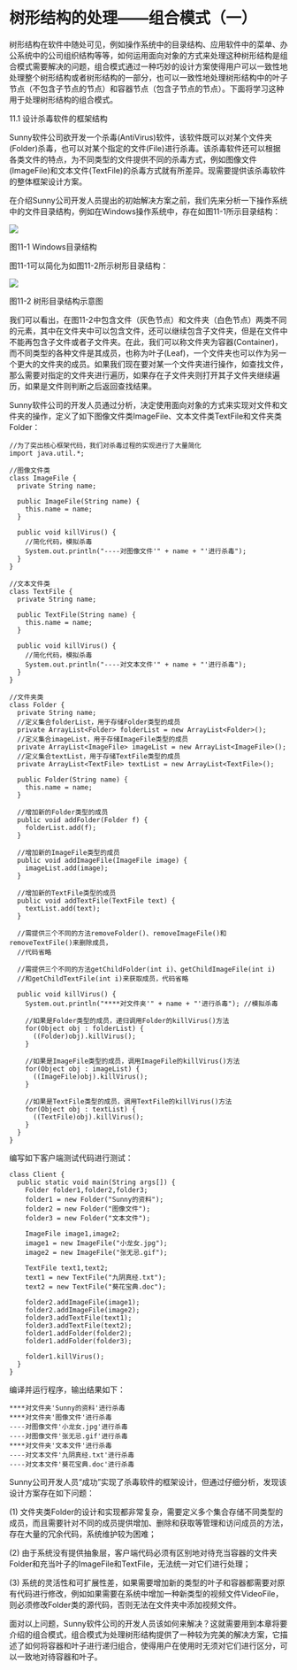 # 树形结构的处理——组合模式（一）


树形结构在软件中随处可见，例如操作系统中的目录结构、应用软件中的菜单、办公系统中的公司组织结构等等，如何运用面向对象的方式来处理这种树形结构是组合模式需要解决的问题，组合模式通过一种巧妙的设计方案使得用户可以一致性地处理整个树形结构或者树形结构的一部分，也可以一致性地处理树形结构中的叶子节点（不包含子节点的节点）和容器节点（包含子节点的节点）。下面将学习这种用于处理树形结构的组合模式。

11.1 设计杀毒软件的框架结构

Sunny软件公司欲开发一个杀毒(AntiVirus)软件，该软件既可以对某个文件夹(Folder)杀毒，也可以对某个指定的文件(File)进行杀毒。该杀毒软件还可以根据各类文件的特点，为不同类型的文件提供不同的杀毒方式，例如图像文件(ImageFile)和文本文件(TextFile)的杀毒方式就有所差异。现需要提供该杀毒软件的整体框架设计方案。

在介绍Sunny公司开发人员提出的初始解决方案之前，我们先来分析一下操作系统中的文件目录结构，例如在Windows操作系统中，存在如图11-1所示目录结构：

![](http://img.my.csdn.net/uploads/201209/07/1347029262_9910.jpg)

图11-1 Windows目录结构

图11-1可以简化为如图11-2所示树形目录结构：

![](http://img.my.csdn.net/uploads/201209/07/1347032636_4355.jpg)

图11-2 树形目录结构示意图

我们可以看出，在图11-2中包含文件（灰色节点）和文件夹（白色节点）两类不同的元素，其中在文件夹中可以包含文件，还可以继续包含子文件夹，但是在文件中不能再包含子文件或者子文件夹。在此，我们可以称文件夹为容器(Container)，而不同类型的各种文件是其成员，也称为叶子(Leaf)，一个文件夹也可以作为另一个更大的文件夹的成员。如果我们现在要对某一个文件夹进行操作，如查找文件，那么需要对指定的文件夹进行遍历，如果存在子文件夹则打开其子文件夹继续遍历，如果是文件则判断之后返回查找结果。

Sunny软件公司的开发人员通过分析，决定使用面向对象的方式来实现对文件和文件夹的操作，定义了如下图像文件类ImageFile、文本文件类TextFile和文件夹类Folder：

```
//为了突出核心框架代码，我们对杀毒过程的实现进行了大量简化 
import java.util.*; 

//图像文件类 
class ImageFile { 
  private String name; 

  public ImageFile(String name) { 
    this.name = name; 
  } 

  public void killVirus() { 
    //简化代码，模拟杀毒 
    System.out.println("----对图像文件'" + name + "'进行杀毒"); 
  } 
} 

//文本文件类 
class TextFile { 
  private String name; 

  public TextFile(String name) { 
    this.name = name; 
  } 

  public void killVirus() { 
    //简化代码，模拟杀毒 
    System.out.println("----对文本文件'" + name + "'进行杀毒"); 
  } 
} 

//文件夹类 
class Folder { 
  private String name; 
  //定义集合folderList，用于存储Folder类型的成员 
  private ArrayList<Folder> folderList = new ArrayList<Folder>(); 
  //定义集合imageList，用于存储ImageFile类型的成员 
  private ArrayList<ImageFile> imageList = new ArrayList<ImageFile>(); 
  //定义集合textList，用于存储TextFile类型的成员 
  private ArrayList<TextFile> textList = new ArrayList<TextFile>(); 

  public Folder(String name) { 
    this.name = name; 
  } 

  //增加新的Folder类型的成员 
  public void addFolder(Folder f) { 
    folderList.add(f); 
  } 

  //增加新的ImageFile类型的成员 
  public void addImageFile(ImageFile image) { 
    imageList.add(image); 
  } 

  //增加新的TextFile类型的成员 
  public void addTextFile(TextFile text) { 
    textList.add(text); 
  } 

  //需提供三个不同的方法removeFolder()、removeImageFile()和removeTextFile()来删除成员，
  //代码省略 

  //需提供三个不同的方法getChildFolder(int i)、getChildImageFile(int i)
  //和getChildTextFile(int i)来获取成员，代码省略 

  public void killVirus() { 
    System.out.println("****对文件夹'" + name + "'进行杀毒"); //模拟杀毒 

    //如果是Folder类型的成员，递归调用Folder的killVirus()方法 
    for(Object obj : folderList) { 
      ((Folder)obj).killVirus(); 
    } 

    //如果是ImageFile类型的成员，调用ImageFile的killVirus()方法 
    for(Object obj : imageList) { 
      ((ImageFile)obj).killVirus(); 
    } 

    //如果是TextFile类型的成员，调用TextFile的killVirus()方法 
    for(Object obj : textList) { 
      ((TextFile)obj).killVirus(); 
    } 
  } 
} 
```

编写如下客户端测试代码进行测试：

```
class Client { 
  public static void main(String args[]) { 
    Folder folder1,folder2,folder3; 
    folder1 = new Folder("Sunny的资料"); 
    folder2 = new Folder("图像文件"); 
    folder3 = new Folder("文本文件"); 

    ImageFile image1,image2; 
    image1 = new ImageFile("小龙女.jpg"); 
    image2 = new ImageFile("张无忌.gif"); 

    TextFile text1,text2; 
    text1 = new TextFile("九阴真经.txt"); 
    text2 = new TextFile("葵花宝典.doc"); 

    folder2.addImageFile(image1); 
    folder2.addImageFile(image2); 
    folder3.addTextFile(text1); 
    folder3.addTextFile(text2); 
    folder1.addFolder(folder2); 
    folder1.addFolder(folder3); 

    folder1.killVirus(); 
  } 
} 
```

编译并运行程序，输出结果如下：

```
****对文件夹'Sunny的资料'进行杀毒
****对文件夹'图像文件'进行杀毒
----对图像文件'小龙女.jpg'进行杀毒
----对图像文件'张无忌.gif'进行杀毒
****对文件夹'文本文件'进行杀毒
----对文本文件'九阴真经.txt'进行杀毒
----对文本文件'葵花宝典.doc'进行杀毒
```

Sunny公司开发人员“成功”实现了杀毒软件的框架设计，但通过仔细分析，发现该设计方案存在如下问题：

(1) 文件夹类Folder的设计和实现都非常复杂，需要定义多个集合存储不同类型的成员，而且需要针对不同的成员提供增加、删除和获取等管理和访问成员的方法，存在大量的冗余代码，系统维护较为困难；

(2) 由于系统没有提供抽象层，客户端代码必须有区别地对待充当容器的文件夹Folder和充当叶子的ImageFile和TextFile，无法统一对它们进行处理；

(3) 系统的灵活性和可扩展性差，如果需要增加新的类型的叶子和容器都需要对原有代码进行修改，例如如果需要在系统中增加一种新类型的视频文件VideoFile，则必须修改Folder类的源代码，否则无法在文件夹中添加视频文件。

面对以上问题，Sunny软件公司的开发人员该如何来解决？这就需要用到本章将要介绍的组合模式，组合模式为处理树形结构提供了一种较为完美的解决方案，它描述了如何将容器和叶子进行递归组合，使得用户在使用时无须对它们进行区分，可以一致地对待容器和叶子。
